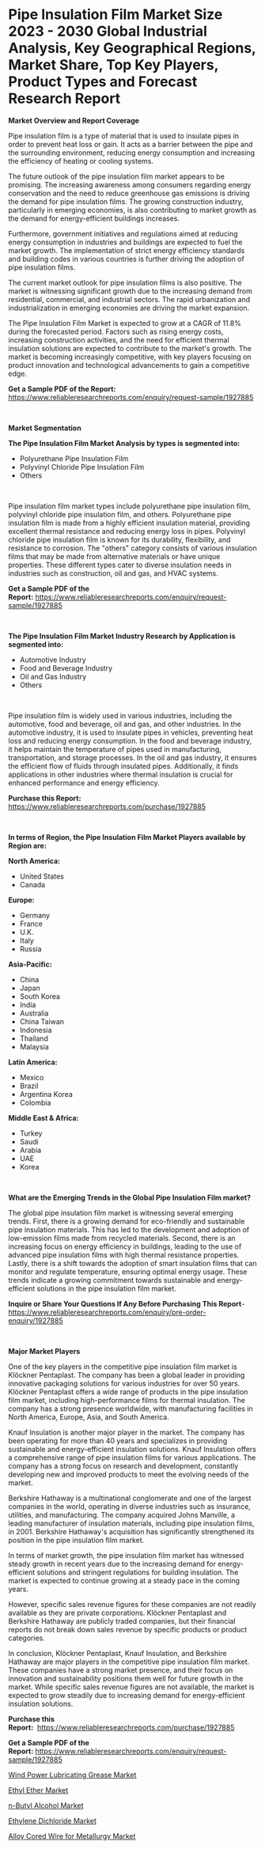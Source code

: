 <p><h1>Pipe Insulation Film Market Size 2023 - 2030 Global Industrial Analysis, Key Geographical Regions, Market Share, Top Key Players, Product Types and Forecast Research Report</h1></p><p><strong>Market Overview and Report Coverage</strong></p>
<p><p>Pipe insulation film is a type of material that is used to insulate pipes in order to prevent heat loss or gain. It acts as a barrier between the pipe and the surrounding environment, reducing energy consumption and increasing the efficiency of heating or cooling systems.</p><p>The future outlook of the pipe insulation film market appears to be promising. The increasing awareness among consumers regarding energy conservation and the need to reduce greenhouse gas emissions is driving the demand for pipe insulation films. The growing construction industry, particularly in emerging economies, is also contributing to market growth as the demand for energy-efficient buildings increases.</p><p>Furthermore, government initiatives and regulations aimed at reducing energy consumption in industries and buildings are expected to fuel the market growth. The implementation of strict energy efficiency standards and building codes in various countries is further driving the adoption of pipe insulation films.</p><p>The current market outlook for pipe insulation films is also positive. The market is witnessing significant growth due to the increasing demand from residential, commercial, and industrial sectors. The rapid urbanization and industrialization in emerging economies are driving the market expansion.</p><p>The Pipe Insulation Film Market is expected to grow at a CAGR of 11.8% during the forecasted period. Factors such as rising energy costs, increasing construction activities, and the need for efficient thermal insulation solutions are expected to contribute to the market's growth. The market is becoming increasingly competitive, with key players focusing on product innovation and technological advancements to gain a competitive edge.</p></p>
<p><strong>Get a Sample PDF of the Report:</strong> <a href="https://www.reliableresearchreports.com/enquiry/request-sample/1927885">https://www.reliableresearchreports.com/enquiry/request-sample/1927885</a></p>
<p>&nbsp;</p>
<p><strong>Market Segmentation</strong></p>
<p><strong>The Pipe Insulation Film Market Analysis by types is segmented into:</strong></p>
<p><ul><li>Polyurethane Pipe Insulation Film</li><li>Polyvinyl Chloride Pipe Insulation Film</li><li>Others</li></ul></p>
<p>&nbsp;</p>
<p><p>Pipe insulation film market types include polyurethane pipe insulation film, polyvinyl chloride pipe insulation film, and others. Polyurethane pipe insulation film is made from a highly efficient insulation material, providing excellent thermal resistance and reducing energy loss in pipes. Polyvinyl chloride pipe insulation film is known for its durability, flexibility, and resistance to corrosion. The "others" category consists of various insulation films that may be made from alternative materials or have unique properties. These different types cater to diverse insulation needs in industries such as construction, oil and gas, and HVAC systems.</p></p>
<p><strong>Get a Sample PDF of the Report:</strong>&nbsp;<a href="https://www.reliableresearchreports.com/enquiry/request-sample/1927885">https://www.reliableresearchreports.com/enquiry/request-sample/1927885</a></p>
<p>&nbsp;</p>
<p><strong>The Pipe Insulation Film Market Industry Research by Application is segmented into:</strong></p>
<p><ul><li>Automotive Industry</li><li>Food and Beverage Industry</li><li>Oil and Gas Industry</li><li>Others</li></ul></p>
<p>&nbsp;</p>
<p><p>Pipe insulation film is widely used in various industries, including the automotive, food and beverage, oil and gas, and other industries. In the automotive industry, it is used to insulate pipes in vehicles, preventing heat loss and reducing energy consumption. In the food and beverage industry, it helps maintain the temperature of pipes used in manufacturing, transportation, and storage processes. In the oil and gas industry, it ensures the efficient flow of fluids through insulated pipes. Additionally, it finds applications in other industries where thermal insulation is crucial for enhanced performance and energy efficiency.</p></p>
<p><strong>Purchase this Report:</strong>&nbsp; <a href="https://www.reliableresearchreports.com/purchase/1927885">https://www.reliableresearchreports.com/purchase/1927885</a></p>
<p>&nbsp;</p>
<p><strong>In terms of Region, the Pipe Insulation Film Market Players available by Region are:</strong></p>
<p>
    <p> <strong> North America: </strong>
        <ul>
            <li>United States</li>
            <li>Canada</li>
        </ul>
        </p> 
    <p> <strong> Europe: </strong>
        <ul>
            <li>Germany</li>
            <li>France</li>
            <li>U.K.</li>
            <li>Italy</li>
            <li>Russia</li>
        </ul>
        </p> 
    <p> <strong> Asia-Pacific: </strong>
        <ul>
            <li>China</li>
            <li>Japan</li>
            <li>South Korea</li>
            <li>India</li>
            <li>Australia</li>
            <li>China Taiwan</li>
            <li>Indonesia</li>
            <li>Thailand</li>
            <li>Malaysia</li>
        </ul>
        </p> 
    <p> <strong> Latin America: </strong>
        <ul>
            <li>Mexico</li>
            <li>Brazil</li>
            <li>Argentina Korea</li>
            <li>Colombia</li>
        </ul>
        </p> 
    <p> <strong> Middle East & Africa: </strong>
        <ul>
            <li>Turkey</li>
            <li>Saudi</li>
            <li>Arabia</li>
            <li>UAE</li>
            <li>Korea</li>
        </ul>
    </p>
    </p>
<p>&nbsp;</p>
<p><strong>What are the Emerging Trends in the Global Pipe Insulation Film market?</strong></p>
<p><p>The global pipe insulation film market is witnessing several emerging trends. First, there is a growing demand for eco-friendly and sustainable pipe insulation materials. This has led to the development and adoption of low-emission films made from recycled materials. Second, there is an increasing focus on energy efficiency in buildings, leading to the use of advanced pipe insulation films with high thermal resistance properties. Lastly, there is a shift towards the adoption of smart insulation films that can monitor and regulate temperature, ensuring optimal energy usage. These trends indicate a growing commitment towards sustainable and energy-efficient solutions in the pipe insulation film market.</p></p>
<p><strong>Inquire or Share Your Questions If Any Before Purchasing This Report</strong>- <a href="https://www.reliableresearchreports.com/enquiry/pre-order-enquiry/1927885">https://www.reliableresearchreports.com/enquiry/pre-order-enquiry/1927885</a></p>
<p>&nbsp;</p>
<p><strong>Major Market Players</strong></p>
<p><p>One of the key players in the competitive pipe insulation film market is Klöckner Pentaplast. The company has been a global leader in providing innovative packaging solutions for various industries for over 50 years. Klöckner Pentaplast offers a wide range of products in the pipe insulation film market, including high-performance films for thermal insulation. The company has a strong presence worldwide, with manufacturing facilities in North America, Europe, Asia, and South America.</p><p>Knauf Insulation is another major player in the market. The company has been operating for more than 40 years and specializes in providing sustainable and energy-efficient insulation solutions. Knauf Insulation offers a comprehensive range of pipe insulation films for various applications. The company has a strong focus on research and development, constantly developing new and improved products to meet the evolving needs of the market.</p><p>Berkshire Hathaway is a multinational conglomerate and one of the largest companies in the world, operating in diverse industries such as insurance, utilities, and manufacturing. The company acquired Johns Manville, a leading manufacturer of insulation materials, including pipe insulation films, in 2001. Berkshire Hathaway's acquisition has significantly strengthened its position in the pipe insulation film market.</p><p>In terms of market growth, the pipe insulation film market has witnessed steady growth in recent years due to the increasing demand for energy-efficient solutions and stringent regulations for building insulation. The market is expected to continue growing at a steady pace in the coming years.</p><p>However, specific sales revenue figures for these companies are not readily available as they are private corporations. Klöckner Pentaplast and Berkshire Hathaway are publicly traded companies, but their financial reports do not break down sales revenue by specific products or product categories.</p><p>In conclusion, Klöckner Pentaplast, Knauf Insulation, and Berkshire Hathaway are major players in the competitive pipe insulation film market. These companies have a strong market presence, and their focus on innovation and sustainability positions them well for future growth in the market. While specific sales revenue figures are not available, the market is expected to grow steadily due to increasing demand for energy-efficient insulation solutions.</p></p>
<p><strong>Purchase this Report:</strong>&nbsp;&nbsp;<a href="https://www.reliableresearchreports.com/purchase/1927885">https://www.reliableresearchreports.com/purchase/1927885</a></p>
<p></p>
<p><strong>Get a Sample PDF of the Report:</strong>&nbsp;<a href="https://www.reliableresearchreports.com/enquiry/request-sample/1927885">https://www.reliableresearchreports.com/enquiry/request-sample/1927885</a></p>
<p><p><a href="https://www.linkedin.com/pulse/wind-power-lubricating-grease-market-research-report-rtqdc/">Wind Power Lubricating Grease Market</a></p><p><a href="https://medium.com/@queenlittle95/ethyl-ether-market-outlook-industry-overview-and-forecast-2023-to-2030-53faf3fecdd6">Ethyl Ether Market</a></p><p><a href="https://www.linkedin.com/pulse/n-butyl-alcohol-market-research-report-provides-thorough-x6svc/">n-Butyl Alcohol Market</a></p><p><a href="https://medium.com/@christianhunter987/ethylene-dichloride-market-research-report-its-history-and-forecast-2023-to-2030-8230f3c760a1">Ethylene Dichloride Market</a></p><p><a href="https://www.linkedin.com/pulse/alloy-cored-wire-metallurgy-market-challenges-opportunities-57pec/">Alloy Cored Wire for Metallurgy Market</a></p></p>